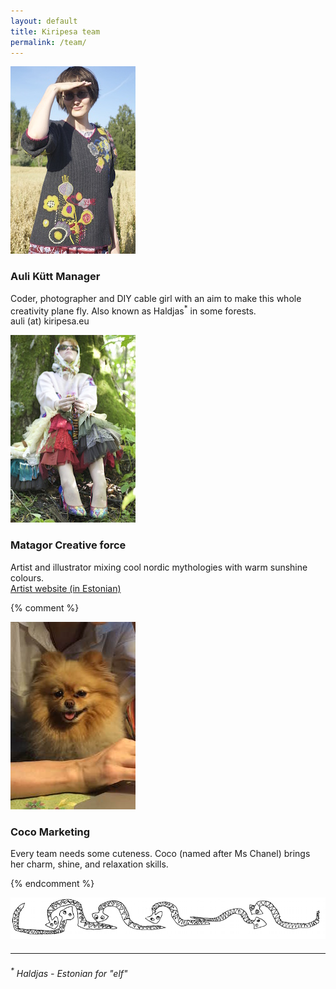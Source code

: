 ```yaml
---
layout: default
title: Kiripesa team
permalink: /team/
---
```




<div class="profile">
<img src="/files/auli.jpg" />
<h3>Auli Kütt <span>Manager</span></h3>
<p>Coder, photographer and DIY cable girl with an aim to make this whole creativity plane fly. Also known as Haldjas<sup>*</sup> in some forests.<br/>
	auli (at) kiripesa.eu
</p>
</div>

<div class="profile">
<img src="/files/matagor.jpg" />
<h3>Matagor <span>Creative force</span></h3>
<p>Artist and illustrator mixing cool nordic mythologies with warm sunshine colours.<br/>
	<a href="http://matagor.com">Artist website (in Estonian)</a>
</p>
</div>

{% comment %}
<div class="profile">
<img src="/files/coco.jpg" />
<h3>Coco <span>Marketing</span></h3>
<p>Every team needs some cuteness. Coco (named after Ms Chanel) brings her charm, shine, and relaxation skills.</p>
</div>
{% endcomment %}



![Line](/elements/ussid.png)

<hr style="clear:left;margin:20px 0;"/>
<em><sup>*</sup> Haldjas - Estonian for "elf"</em>